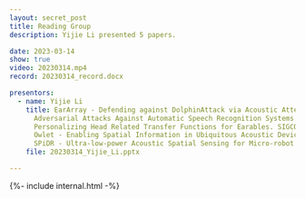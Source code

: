 ```yaml
---
layout: secret_post
title: Reading Group
description: Yijie Li presented 5 papers.

date: 2023-03-14
show: true
video: 20230314.mp4
record: 20230314_record.docx

presentors:
  - name: Yijie Li
    title: EarArray - Defending against DolphinAttack via Acoustic Attenuation. NDSS 2021. <br>
      Adversarial Attacks Against Automatic Speech Recognition Systems via Psychoacoustic Hiding. NDSS 2019. <br>
      Personalizing Head Related Transfer Functions for Earables. SIGCOMM 2021. <br>
      Owlet - Enabling Spatial Information in Ubiquitous Acoustic Devices. Mobisys 2021. <br>
      SPiDR - Ultra-low-power Acoustic Spatial Sensing for Micro-robot Navigation. Mobisys 2022 (Best Paper).
    file: 20230314_Yijie_Li.pptx

---
```


{%- include internal.html -%}

